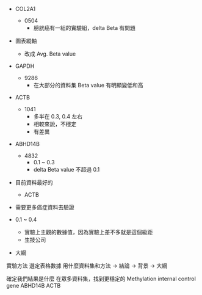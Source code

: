 + COL2A1
	+ 0504
		+ 膀胱癌有一組的實驗組，delta Beta 有問題

+ 圖表縱軸
	+ 改成 Avg. Beta value

+ GAPDH 
	 + 9286
		+ 在大部分的資料集 Beta value 有明顯變低和高

+ ACTB
	+ 1041
		+ 多半在 0.3, 0.4 左右
		+ 相較來說，不穩定
		+ 有差異

+ ABHD14B
	+ 4832
		+ 0.1 ~ 0.3
		+ delta Beta value 不超過 0.1

+ 目前資料最好的
	+ ACTB

+ 需要更多癌症資料去驗證

+ 0.1 ~ 0.4
	+ 實驗上主觀的數據值，因為實驗上差不多就是這個級距
	+ 生技公司

+ 大綱

實驗方法
選定表格數據
用什麼資料集和方法
->
結論
->
背景
->
大綱

確定我們結果是什麼
在眾多資料集，找到更穩定的 Methylation internal control gene
ABHD14B
ACTB


